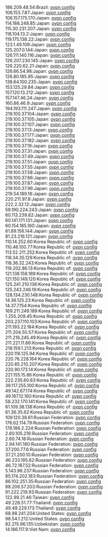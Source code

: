 186.209.48.54:Brazil: [ovpn config](vpn/186_209_48_54.ovpn)  
106.153.7.87:Japan: [ovpn config](vpn/106_153_7_87.ovpn)  
106.157.175.170:Japan: [ovpn config](vpn/106_157_175_170.ovpn)  
114.188.248.85:Japan: [ovpn config](vpn/114_188_248_85.ovpn)  
115.30.231.207:Japan: [ovpn config](vpn/115_30_231_207.ovpn)  
118.104.13.2:Japan: [ovpn config](vpn/118_104_13_2.ovpn)  
119.175.138.22:Japan: [ovpn config](vpn/119_175_138_22.ovpn)  
123.1.49.109:Japan: [ovpn config](vpn/123_1_49_109.ovpn)  
125.207.0.144:Japan: [ovpn config](vpn/125_207_0_144.ovpn)  
126.111.140.116:Japan: [ovpn config](vpn/126_111_140_116.ovpn)  
126.207.230.145:Japan: [ovpn config](vpn/126_207_230_145.ovpn)  
126.220.62.21:Japan: [ovpn config](vpn/126_220_62_21.ovpn)  
126.66.54.98:Japan: [ovpn config](vpn/126_66_54_98.ovpn)  
126.80.185.95:Japan: [ovpn config](vpn/126_80_185_95.ovpn)  
138.64.100.235:Japan: [ovpn config](vpn/138_64_100_235.ovpn)  
153.125.29.84:Japan: [ovpn config](vpn/153_125_29_84.ovpn)  
157.120.13.212:Japan: [ovpn config](vpn/157_120_13_212.ovpn)  
157.147.46.24:Japan: [ovpn config](vpn/157_147_46_24.ovpn)  
160.86.46.9:Japan: [ovpn config](vpn/160_86_46_9.ovpn)  
194.193.111.247:Japan: [ovpn config](vpn/194_193_111_247.ovpn)  
219.100.37.104:Japan: [ovpn config](vpn/219_100_37_104.ovpn)  
219.100.37.105:Japan: [ovpn config](vpn/219_100_37_105.ovpn)  
219.100.37.107:Japan: [ovpn config](vpn/219_100_37_107.ovpn)  
219.100.37.13:Japan: [ovpn config](vpn/219_100_37_13.ovpn)  
219.100.37.177:Japan: [ovpn config](vpn/219_100_37_177.ovpn)  
219.100.37.182:Japan: [ovpn config](vpn/219_100_37_182.ovpn)  
219.100.37.19:Japan: [ovpn config](vpn/219_100_37_19.ovpn)  
219.100.37.31:Japan: [ovpn config](vpn/219_100_37_31.ovpn)  
219.100.37.49:Japan: [ovpn config](vpn/219_100_37_49.ovpn)  
219.100.37.51:Japan: [ovpn config](vpn/219_100_37_51.ovpn)  
219.100.37.55:Japan: [ovpn config](vpn/219_100_37_55.ovpn)  
219.100.37.58:Japan: [ovpn config](vpn/219_100_37_58.ovpn)  
219.100.37.86:Japan: [ovpn config](vpn/219_100_37_86.ovpn)  
219.100.37.87:Japan: [ovpn config](vpn/219_100_37_87.ovpn)  
219.100.37.96:Japan: [ovpn config](vpn/219_100_37_96.ovpn)  
219.54.189.18:Japan: [ovpn config](vpn/219_54_189_18.ovpn)  
220.211.97.8:Japan: [ovpn config](vpn/220_211_97_8.ovpn)  
222.2.32.12:Japan: [ovpn config](vpn/222_2_32_12.ovpn)  
59.190.224.243:Japan: [ovpn config](vpn/59_190_224_243.ovpn)  
60.113.239.82:Japan: [ovpn config](vpn/60_113_239_82.ovpn)  
60.141.171.131:Japan: [ovpn config](vpn/60_141_171_131.ovpn)  
60.154.185.160:Japan: [ovpn config](vpn/60_154_185_160.ovpn)  
61.89.156.144:Japan: [ovpn config](vpn/61_89_156_144.ovpn)  
81.23.216.121:Japan: [ovpn config](vpn/81_23_216_121.ovpn)  
110.14.252.60:Korea Republic of: [ovpn config](vpn/110_14_252_60.ovpn)  
110.46.100.77:Korea Republic of: [ovpn config](vpn/110_46_100_77.ovpn)  
113.52.211.252:Korea Republic of: [ovpn config](vpn/113_52_211_252.ovpn)  
118.34.35.129:Korea Republic of: [ovpn config](vpn/118_34_35_129.ovpn)  
118.36.32.243:Korea Republic of: [ovpn config](vpn/118_36_32_243.ovpn)  
119.202.86.13:Korea Republic of: [ovpn config](vpn/119_202_86_13.ovpn)  
121.138.158.189:Korea Republic of: [ovpn config](vpn/121_138_158_189.ovpn)  
121.150.149.120:Korea Republic of: [ovpn config](vpn/121_150_149_120.ovpn)  
125.241.210.136:Korea Republic of: [ovpn config](vpn/125_241_210_136.ovpn)  
125.243.248.19:Korea Republic of: [ovpn config](vpn/125_243_248_19.ovpn)  
128.134.230.148:Korea Republic of: [ovpn config](vpn/128_134_230_148.ovpn)  
14.36.125.23:Korea Republic of: [ovpn config](vpn/14_36_125_23.ovpn)  
14.37.7.154:Korea Republic of: [ovpn config](vpn/14_37_7_154.ovpn)  
169.211.249.189:Korea Republic of: [ovpn config](vpn/169_211_249_189.ovpn)  
1.255.209.45:Korea Republic of: [ovpn config](vpn/1_255_209_45.ovpn)  
203.237.110.103:Korea Republic of: [ovpn config](vpn/203_237_110_103.ovpn)  
211.193.22.184:Korea Republic of: [ovpn config](vpn/211_193_22_184.ovpn)  
211.204.50.57:Korea Republic of: [ovpn config](vpn/211_204_50_57.ovpn)  
211.216.245.49:Korea Republic of: [ovpn config](vpn/211_216_245_49.ovpn)  
211.221.11.66:Korea Republic of: [ovpn config](vpn/211_221_11_66.ovpn)  
218.159.1.213:Korea Republic of: [ovpn config](vpn/218_159_1_213.ovpn)  
220.116.125.94:Korea Republic of: [ovpn config](vpn/220_116_125_94.ovpn)  
220.76.228.164:Korea Republic of: [ovpn config](vpn/220_76_228_164.ovpn)  
220.85.210.207:Korea Republic of: [ovpn config](vpn/220_85_210_207.ovpn)  
220.90.173.14:Korea Republic of: [ovpn config](vpn/220_90_173_14.ovpn)  
221.155.15.86:Korea Republic of: [ovpn config](vpn/221_155_15_86.ovpn)  
222.235.60.63:Korea Republic of: [ovpn config](vpn/222_235_60_63.ovpn)  
39.117.255.100:Korea Republic of: [ovpn config](vpn/39_117_255_100.ovpn)  
49.142.67.174:Korea Republic of: [ovpn config](vpn/49_142_67_174.ovpn)  
49.167.12.160:Korea Republic of: [ovpn config](vpn/49_167_12_160.ovpn)  
58.232.170.141:Korea Republic of: [ovpn config](vpn/58_232_170_141.ovpn)  
61.109.38.138:Korea Republic of: [ovpn config](vpn/61_109_38_138.ovpn)  
61.36.35.62:Korea Republic of: [ovpn config](vpn/61_36_35_62.ovpn)  
109.120.38.61:Russian Federation: [ovpn config](vpn/109_120_38_61.ovpn)  
176.62.114.79:Russian Federation: [ovpn config](vpn/176_62_114_79.ovpn)  
178.186.2.224:Russian Federation: [ovpn config](vpn/178_186_2_224.ovpn)  
2.60.105.216:Russian Federation: [ovpn config](vpn/2_60_105_216.ovpn)  
2.60.74.18:Russian Federation: [ovpn config](vpn/2_60_74_18.ovpn)  
2.94.141.180:Russian Federation: [ovpn config](vpn/2_94_141_180.ovpn)  
37.200.77.6:Russian Federation: [ovpn config](vpn/37_200_77_6.ovpn)  
37.21.200.10:Russian Federation: [ovpn config](vpn/37_21_200_10.ovpn)  
46.233.195.62:Russian Federation: [ovpn config](vpn/46_233_195_62.ovpn)  
46.72.187.52:Russian Federation: [ovpn config](vpn/46_72_187_52.ovpn)  
5.143.96.237:Russian Federation: [ovpn config](vpn/5_143_96_237.ovpn)  
85.174.202.183:Russian Federation: [ovpn config](vpn/85_174_202_183.ovpn)  
86.102.251.35:Russian Federation: [ovpn config](vpn/86_102_251_35.ovpn)  
88.206.57.203:Russian Federation: [ovpn config](vpn/88_206_57_203.ovpn)  
91.222.219.93:Russian Federation: [ovpn config](vpn/91_222_219_93.ovpn)  
122.99.21.46:Taiwan: [ovpn config](vpn/122_99_21_46.ovpn)  
49.228.51.77:Thailand: [ovpn config](vpn/49_228_51_77.ovpn)  
49.49.229.173:Thailand: [ovpn config](vpn/49_49_229_173.ovpn)  
68.98.241.204:United States: [ovpn config](vpn/68_98_241_204.ovpn)  
98.54.1.212:United States: [ovpn config](vpn/98_54_1_212.ovpn)  
82.215.96.135:Uzbekistan: [ovpn config](vpn/82_215_96_135.ovpn)  
14.186.117.9:Viet Nam: [ovpn config](vpn/14_186_117_9.ovpn)  
